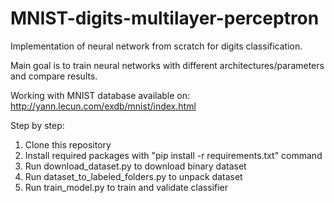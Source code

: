 # MNIST-digits-multilayer-perceptron

Implementation of neural network from scratch for digits classification.

Main goal is to train neural networks with different architectures/parameters and compare results.

Working with MNIST database available on: http://yann.lecun.com/exdb/mnist/index.html

Step by step:

1. Clone this repository
2. Install required packages with "pip install -r requirements.txt" command
3. Run download_dataset.py to download binary dataset
4. Run dataset_to_labeled_folders.py to unpack dataset
5. Run train_model.py to train and validate classifier
